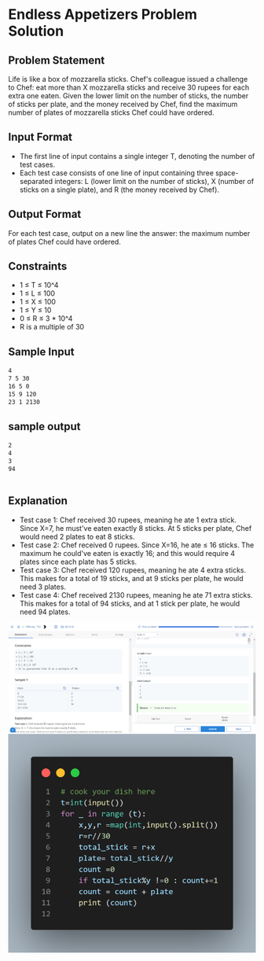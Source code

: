# Endless Appetizers Problem Solution

## Problem Statement
Life is like a box of mozzarella sticks. Chef's colleague issued a challenge to Chef: eat more than X mozzarella sticks and receive 30 rupees for each extra one eaten. Given the lower limit on the number of sticks, the number of sticks per plate, and the money received by Chef, find the maximum number of plates of mozzarella sticks Chef could have ordered.

## Input Format
- The first line of input contains a single integer T, denoting the number of test cases.
- Each test case consists of one line of input containing three space-separated integers: L (lower limit on the number of sticks), X (number of sticks on a single plate), and R (the money received by Chef).

## Output Format
For each test case, output on a new line the answer: the maximum number of plates Chef could have ordered.

## Constraints
- 1 ≤ T ≤ 10^4
- 1 ≤ L ≤ 100
- 1 ≤ X ≤ 100
- 1 ≤ Y ≤ 10
- 0 ≤ R ≤ 3 * 10^4
- R is a multiple of 30

## Sample Input

```
4
7 5 30
16 5 0
15 9 120
23 1 2130

```

## sample output

```
2
4
3
94


```

## Explanation
- Test case 1: Chef received 30 rupees, meaning he ate 1 extra stick. Since X=7, he must've eaten exactly 8 sticks. At 5 sticks per plate, Chef would need 2 plates to eat 8 sticks.
- Test case 2: Chef received 0 rupees. Since X=16, he ate ≤ 16 sticks. The maximum he could've eaten is exactly 16; and this would require 4 plates since each plate has 5 sticks.
- Test case 3: Chef received 120 rupees, meaning he ate 4 extra sticks. This makes for a total of 19 sticks, and at 9 sticks per plate, he would need 3 plates.
- Test case 4: Chef received 2130 rupees, meaning he ate 71 extra sticks. This makes for a total of 94 sticks, and at 1 stick per plate, he would need 94 plates.

![](Untitled.png)
![](code.png)